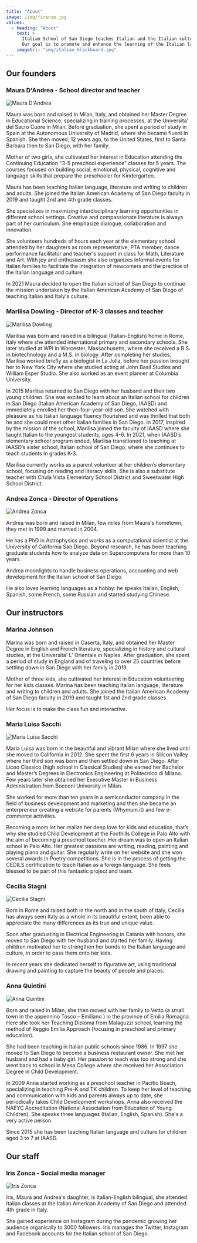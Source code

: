```yaml
---
title: "About"
image: /img/firenze.jpg
values:
  - heading: "About"
    text: >
      Italian School of San Diego teaches Italian and the Italian culture to kids and adults. It was launched in collaboration with the Italian American Academy of San Diego (IAASD) as a continuation of their Italian language program for children here in San Diego.
      Our goal is to promote and enhance the learning of the Italian language and culture from a didactic and human point of view. Each week students are welcomed into an engaging environment that favors the pleasure of learning, and the Italian school gives students and their families a space to congregate, united by their passion for Italy and its language.
    imageUrl: "img/italian_blackboard.jpg"
---
```


## Our founders

### Maura D'Andrea - School director and teacher

![Maura D'Andrea](/img/maura_dandrea.jpg)

Maura was born and raised in Milan, Italy, and obtained her Master Degree in Educational Science, specializing in training processes, at the Universita' del Sacro Cuore in Milan.
Before graduation, she spent a period of study in Spain at the Autonomous University of Madrid, where she became fluent in Spanish.
She then moved, 12 years ago, to the United States, first to Santa Barbara then to San Diego, with her family.

Mother of two girls, she cultivated her interest in Education attending the Continuing Education "3-5 preschool experience" classes for 5 years. The courses focused on building social, emotional, physical, cognitive and language skills that prepare the preschooler for Kindergarten.

Maura has been teaching Italian language, literature and writing to children and adults. She joined the Italian American Academy of San Diego faculty in 2019 and taught 2nd and 4th grade classes. 

She specializes in maximizing interdisciplinary learning opportunities in different school settings. Creative and compassionate literature is always part of her curriculum. She emphasize dialogue, collaboration and innovation.

She volunteers hundreds of hours each year at the elementary school attended by her daughters as room representative, PTA member, dance performance facilitator and teacher's support in class for Math, Literature and Art.
With joy and enthusiasm she also organizes informal events for Italian families to facilitate the integration of newcomers and the practice of the Italian language and culture.

In 2021 Maura decided to open the Italian school of San Diego to continue the mission undertaken by the Italian American Academy of San Diego of teaching Italian and Italy's culture.

### Marilisa Dowling - Director of K-3 classes and teacher

![Marilisa Dowling](/img/marilisa_dowling.jpg)

Marilisa was born and raised in a bilingual (Italian-English) home in Rome, Italy where she attended international primary and secondary schools. She later studied at WPI in Worcester, Massachusetts, where she received a B.S. in biotechnology and a M.S. in biology. After completing her studies, Marilisa worked briefly as a biologist in La Jolla, before her passion brought her to New York City where she studied acting at John Basil Studios and William Esper Studio. She also worked as an event planner at Columbia University.

In 2015 Marilisa returned to San Diego with her husband and their two young children. She was excited to learn about an Italian school for children in San Diego (Italian American Academy of San Diego, IAASD) and immediately enrolled her then-four-year-old son. She watched with pleasure as his Italian language fluency flourished and was thrilled that both he and she could meet other Italian families in San Diego. In 2017, inspired by the mission of the school, Marilisa joined the faculty of IAASD where she taught Italian to the youngest students, ages 4-6. In 2021, when IAASD’s elementary school program ended, Marilisa transitioned to teaching at IAASD’s sister school, Italian school of San Diego, where she continues to teach students in grades K-3. 

Marilisa currently works as a parent volunteer at her children’s elementary school, focusing on reading and literacy skills. She is also a substitute teacher with Chula Vista Elementary School District and Sweetwater High School District.

### Andrea Zonca - Director of Operations

![Andrea Zonca](/img/andrea_zonca.jpg)

Andrea was born and raised in Milan, few miles from Maura's hometown, they met in 1999 and married in 2004.

He has a PhD in Astrophysics and works as a computational scientist at the University of California San Diego. Beyond research, he has been teaching graduate students how to analyze data on Supercomputers for more than 10 years.

Andrea moonlights to handle business operations, accounting and web development for the Italian school of San Diego.

He also loves learning languages as a hobby: he speaks Italian, English, Spanish, some French, some Russian and started studying Chinese.

## Our instructors

### Marina Johnson

Marina was born and raised in Caserta, Italy, and obtained her Master Degree in English and French literature, specializing in history and cultural studies, at the Universita' L' Orientale in Naples. After graduation, she spent a period of study in England and of traveling to over 25 countries before settling down in San Diego with her family in 2019.

Mother of three kids, she cultivated her interest in Education volunteering for her kids classes. Marina has been teaching Italian language, literature and writing to children and adults. She joined the Italian American Academy of San Diego faculty in 2019 and taught 1st and 2nd grade classes.

Her focus is to make the class fun and interactive.

### Maria Luisa Sacchi

![Maria Luisa Sacchi](/img/maria_luisa_sacchi.jpg)

Maria Luisa was born in the beautiful and vibrant Milan where she lived until she moved to California in 2012. She spent the first 6 years in Silicon Valley where her third son was born and then settled down in San Diego. After Liceo Classico (high school in Classical Studies) she earned her Bachelor and Master’s Degrees in Electronics Engineering at Politecnico di Milano. Few years later she obtained her Executive Master in Business Administration from Bocconi University in Milan.

She worked for more than ten years in a semiconductor company in the field of business development and marketing and then she became an enterpreneur creating a website for parents (Whymum.it) and few e-commerce activities.

Becoming a mom let her realize her deep love for kids and education, that’s why she studied Child Development at the Foothills College in Palo Alto with the aim of becoming a preschool teacher. Her dream was to open an Italian school in Palo Alto. Her greatest passions are writing, reading, painting and playing piano and guitar. She regularly write on her website and she won several awards in Poetry competitions. She is in the process of getting the CEDILS certification to teach Italian as a foreign language. She feels blessed to be part of this fantastic project and team.

### Cecilia Stagni

![Cecilia Stagni](/img/cecilia_stagni.jpg)

Born in Rome and raised both in the north and in the south of Italy, Cecilia has always seen Italy as a whole in its beautiful extent, been able to appreciate the many differences as its true and unique value.

Soon after graduating in Electrical Engineering in Catania with honors, she moved to San Diego with her husband and started her family. Having children motivated her to strengthen her bonds to the Italian language and culture, in order to pass them onto her kids.

In recent years she dedicated herself to figurative art, using traditional drawing and painting to capture the beauty of people and places.

### Anna Quintini

![Anna Quintini](/img/anna_quintini.jpg)

Born and raised in Milan, she then moved with her family to Vetto (a small town in the appennino Tosco – Emiliano ) in the province of Emilia Romagna. Here she took her Teaching Diploma from Malaguzzi school, learning the method of Reggio Emilia Approach (focusing in preschool and primary education).

She had been teaching in Italian public schools since 1986. In 1997 she moved to San Diego to become a business restaurant owner. She met her husband and had a baby girl. Her passion to teach was too strong and she went back to school in Mesa College where she received her Association Degree in Child Development.

In 2009 Anna started working as a preschool teacher in Pacific Beach, specializing in teaching Pre-K and TK children. To keep her level of teaching and communication with kids and parents always up to date, she periodically takes Child Development workshops. Anna also received the NAEYC Accreditation (National Association from Education of Young Children). She speaks three languages (Italian, English, Spanish). She's a very active person.

Since 2015 she has been teaching Italian language and culture for children aged 3 to 7 at IAASD.


## Our staff

### Iris Zonca - Social media manager

![Iris Zonca](/img/iris_zonca.jpg)

Iris, Maura and Andrea's daughter, is Italian-English bilingual, she attended Italian classes at the Italian American Academy of San Diego and attended 4th grade in Italy.

She gained experience on Instagram during the pandemic growing her audience organically to 3000 followers. Iris manages the Twitter, Instagram and Facebook accounts for the Italian school of San Diego.
